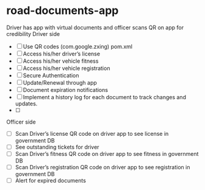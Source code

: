 # road-documents-app

Driver has app with virtual documents and officer scans QR on app for credibility
Driver side
- [ ] Use QR codes (com.google.zxing) pom.xml
- [ ] Access his/her driver’s license
- [ ] Access his/her vehicle fitness
- [ ] Access his/her vehicle registration
- [ ] Secure Authentication
- [ ] Update/Renewal through app
- [ ] Document expiration notifications
- [ ] Implement a history log for each document to track changes and updates.
- [ ] 
Officer side
- [ ] Scan Driver’s license QR code on driver app to see license in government DB
- [ ] See outstanding tickets for driver
- [ ] Scan Driver’s fitness QR code on driver app to see fitness in government DB
- [ ] Scan Driver’s registration QR code on driver app to see registration in government DB
- [ ] Alert for expired documents
